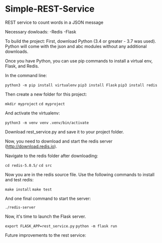 # Simple-REST-Service
REST service to count words in a JSON message

Necessary dowloads:
-Redis
-Flask

To build the project:
First, download Python (3.4 or greater - 3.7 was used). Python will come with the json and abc modules without any additional downloads.

Once you have Python, you can use pip commands to install a virtual env, Flask, and Redis.

In the command line: 

```python3 -m pip install virtualenv```
```pip3 install Flask```
```pip3 install redis```

Then create a new folder for this project:

```mkdir myproject```
```cd myproject```

And activate the virtualenv:

```python3 -m venv venv```
```.venv/bin/activate```

Download rest_service.py and save it to your project folder.

Now, you need to download and start the redis server (http://download.redis.io).

Navigate to the redis folder after downloading:

```cd redis-5.0.5/```
```cd src```

Now you are in the redis source file. Use the following commands to install and test redis:

```make install```
```make test```

And one final command to start the server:

```./redis-server```

Now, it's time to launch the Flask server.

```export FLASK_APP=rest_service.py```
```python -m flask run```

Future improvements to the rest service:
